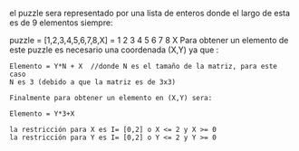  el puzzle sera representado por una lista de enteros donde el largo de esta
es de 9 elementos siempre:


  puzzle = [1,2,3,4,5,6,7,8,X]  =   1  2  3
                                    4  5  6
                                    7  8  X
Para obtener un elemento de este puzzle es necesario una coordenada (X,Y)
ya que :

    Elemento = Y*N + X  //donde N es el tamaño de la matriz, para este caso
    N es 3 (debido a que la matriz es de 3x3)

    Finalmente para obtener un elemento en (X,Y) sera:

    Elemento = Y*3+X

    la restricción para X es I= [0,2] o X <= 2 y X >= 0
    la restricción para Y es I= [0,2] o Y <= 2 y Y >= 0
